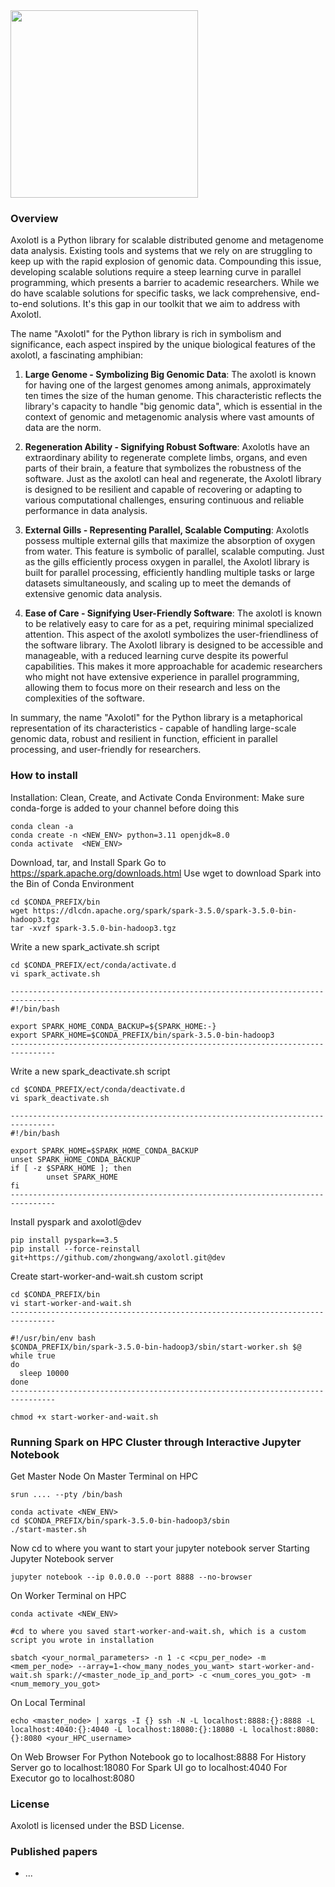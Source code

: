 <img src="https://github.com/zhongwang/axolotl/blob/dev/Axolotl_logo1_transparent.png?raw=true" width="300">

### Overview
Axolotl  is a Python library for scalable distributed genome and metagenome data analysis. Existing tools and systems that we rely on are struggling to keep up with the rapid explosion of genomic data. Compounding this issue, developing scalable solutions require a steep learning curve in parallel programming, which presents a barrier to academic researchers. While we do have scalable solutions for specific tasks, we lack comprehensive, end-to-end solutions. It's this gap in our toolkit that we aim to address with Axolotl.

The name "Axolotl" for the Python library is rich in symbolism and significance, each aspect inspired by the unique biological features of the axolotl, a fascinating amphibian:

1. **Large Genome - Symbolizing Big Genomic Data**: 
   The axolotl is known for having one of the largest genomes among animals, approximately ten times the size of the human genome. This characteristic reflects the library's capacity to handle "big genomic data", which is essential in the context of genomic and metagenomic analysis where vast amounts of data are the norm.

2. **Regeneration Ability - Signifying Robust Software**: 
   Axolotls have an extraordinary ability to regenerate complete limbs, organs, and even parts of their brain, a feature that symbolizes the robustness of the software. Just as the axolotl can heal and regenerate, the Axolotl library is designed to be resilient and capable of recovering or adapting to various computational challenges, ensuring continuous and reliable performance in data analysis.

3. **External Gills - Representing Parallel, Scalable Computing**: 
   Axolotls possess multiple external gills that maximize the absorption of oxygen from water. This feature is symbolic of parallel, scalable computing. Just as the gills efficiently process oxygen in parallel, the Axolotl library is built for parallel processing, efficiently handling multiple tasks or large datasets simultaneously, and scaling up to meet the demands of extensive genomic data analysis.

4. **Ease of Care - Signifying User-Friendly Software**: 
   The axolotl is known to be relatively easy to care for as a pet, requiring minimal specialized attention. This aspect of the axolotl symbolizes the user-friendliness of the software library. The Axolotl library is designed to be accessible and manageable, with a reduced learning curve despite its powerful capabilities. This makes it more approachable for academic researchers who might not have extensive experience in parallel programming, allowing them to focus more on their research and less on the complexities of the software. 

In summary, the name "Axolotl" for the Python library is a metaphorical representation of its characteristics - capable of handling large-scale genomic data, robust and resilient in function, efficient in parallel processing, and user-friendly for researchers.



### How to install
Installation: 
Clean, Create, and Activate Conda Environment: 
Make sure conda-forge is added to your channel before doing this
```
conda clean -a 
conda create -n <NEW_ENV> python=3.11 openjdk=8.0
conda activate  <NEW_ENV> 
```

Download, tar, and Install Spark 
Go to https://spark.apache.org/downloads.html
Use wget to download Spark into the Bin of Conda Environment
```
cd $CONDA_PREFIX/bin
wget https://dlcdn.apache.org/spark/spark-3.5.0/spark-3.5.0-bin-hadoop3.tgz
tar -xvzf spark-3.5.0-bin-hadoop3.tgz
```

Write a new spark_activate.sh script
```
cd $CONDA_PREFIX/ect/conda/activate.d 
vi spark_activate.sh 

--------------------------------------------------------------------------------
#!/bin/bash

export SPARK_HOME_CONDA_BACKUP=${SPARK_HOME:-}
export SPARK_HOME=$CONDA_PREFIX/bin/spark-3.5.0-bin-hadoop3
--------------------------------------------------------------------------------
```

Write a new spark_deactivate.sh script
```
cd $CONDA_PREFIX/ect/conda/deactivate.d 
vi spark_deactivate.sh 

--------------------------------------------------------------------------------
#!/bin/bash

export SPARK_HOME=$SPARK_HOME_CONDA_BACKUP
unset SPARK_HOME_CONDA_BACKUP
if [ -z $SPARK_HOME ]; then
        unset SPARK_HOME
fi
--------------------------------------------------------------------------------
```

Install pyspark and axolotl@dev
```
pip install pyspark==3.5 
pip install --force-reinstall git+https://github.com/zhongwang/axolotl.git@dev
```

Create start-worker-and-wait.sh custom script
```
cd $CONDA_PREFIX/bin
vi start-worker-and-wait.sh 
--------------------------------------------------------------------------------

#!/usr/bin/env bash
$CONDA_PREFIX/bin/spark-3.5.0-bin-hadoop3/sbin/start-worker.sh $@
while true
do
  sleep 10000
done
--------------------------------------------------------------------------------

chmod +x start-worker-and-wait.sh
```



### Running Spark on HPC Cluster through Interactive Jupyter Notebook
Get Master Node
On Master Terminal on HPC
```
srun .... --pty /bin/bash

conda activate <NEW_ENV>
cd $CONDA_PREFIX/bin/spark-3.5.0-bin-hadoop3/sbin
./start-master.sh
```

Now cd to where you want to start your jupyter notebook server
Starting Jupyter Notebook server
```
jupyter notebook --ip 0.0.0.0 --port 8888 --no-browser
```

On Worker Terminal on HPC
```
conda activate <NEW_ENV>

#cd to where you saved start-worker-and-wait.sh, which is a custom script you wrote in installation 

sbatch <your_normal_parameters> -n 1 -c <cpu_per_node> -m <mem_per_node> --array=1-<how_many_nodes_you_want> start-worker-and-wait.sh spark://<master_node_ip_and_port> -c <num_cores_you_got> -m <num_memory_you_got>
```


On Local Terminal
```
echo <master_node> | xargs -I {} ssh -N -L localhost:8888:{}:8888 -L localhost:4040:{}:4040 -L localhost:18080:{}:18080 -L localhost:8080:{}:8080 <your_HPC_username>
```

On Web Browser
For Python Notebook go to localhost:8888
For History Server go to localhost:18080
For Spark UI go to localhost:4040
For Executor go to localhost:8080



### License
Axolotl is licensed under the BSD License.

### Published papers
* ...
